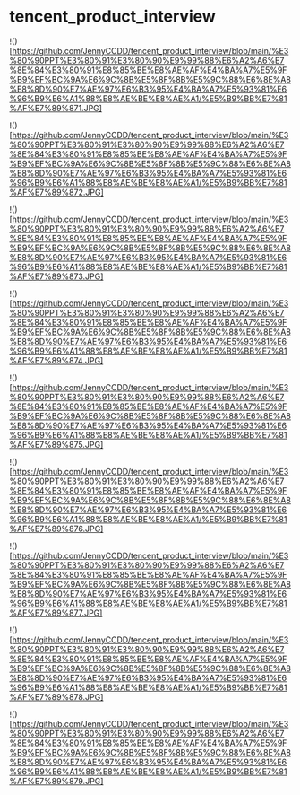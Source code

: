 # tencent_product_interview

!()[https://github.com/JennyCCDD/tencent_product_interview/blob/main/%E3%80%90PPT%E3%80%91%E3%80%90%E9%99%88%E6%A2%A6%E7%8E%84%E3%80%91%E8%85%BE%E8%AE%AF%E4%BA%A7%E5%9F%B9%EF%BC%9A%E6%9C%8B%E5%8F%8B%E5%9C%88%E6%8E%A8%E8%8D%90%E7%AE%97%E6%B3%95%E4%BA%A7%E5%93%81%E6%96%B9%E6%A1%88%E8%AE%BE%E8%AE%A1/%E5%B9%BB%E7%81%AF%E7%89%871.JPG]

!()[https://github.com/JennyCCDD/tencent_product_interview/blob/main/%E3%80%90PPT%E3%80%91%E3%80%90%E9%99%88%E6%A2%A6%E7%8E%84%E3%80%91%E8%85%BE%E8%AE%AF%E4%BA%A7%E5%9F%B9%EF%BC%9A%E6%9C%8B%E5%8F%8B%E5%9C%88%E6%8E%A8%E8%8D%90%E7%AE%97%E6%B3%95%E4%BA%A7%E5%93%81%E6%96%B9%E6%A1%88%E8%AE%BE%E8%AE%A1/%E5%B9%BB%E7%81%AF%E7%89%872.JPG]

!()[https://github.com/JennyCCDD/tencent_product_interview/blob/main/%E3%80%90PPT%E3%80%91%E3%80%90%E9%99%88%E6%A2%A6%E7%8E%84%E3%80%91%E8%85%BE%E8%AE%AF%E4%BA%A7%E5%9F%B9%EF%BC%9A%E6%9C%8B%E5%8F%8B%E5%9C%88%E6%8E%A8%E8%8D%90%E7%AE%97%E6%B3%95%E4%BA%A7%E5%93%81%E6%96%B9%E6%A1%88%E8%AE%BE%E8%AE%A1/%E5%B9%BB%E7%81%AF%E7%89%873.JPG]

!()[https://github.com/JennyCCDD/tencent_product_interview/blob/main/%E3%80%90PPT%E3%80%91%E3%80%90%E9%99%88%E6%A2%A6%E7%8E%84%E3%80%91%E8%85%BE%E8%AE%AF%E4%BA%A7%E5%9F%B9%EF%BC%9A%E6%9C%8B%E5%8F%8B%E5%9C%88%E6%8E%A8%E8%8D%90%E7%AE%97%E6%B3%95%E4%BA%A7%E5%93%81%E6%96%B9%E6%A1%88%E8%AE%BE%E8%AE%A1/%E5%B9%BB%E7%81%AF%E7%89%874.JPG]

!()[https://github.com/JennyCCDD/tencent_product_interview/blob/main/%E3%80%90PPT%E3%80%91%E3%80%90%E9%99%88%E6%A2%A6%E7%8E%84%E3%80%91%E8%85%BE%E8%AE%AF%E4%BA%A7%E5%9F%B9%EF%BC%9A%E6%9C%8B%E5%8F%8B%E5%9C%88%E6%8E%A8%E8%8D%90%E7%AE%97%E6%B3%95%E4%BA%A7%E5%93%81%E6%96%B9%E6%A1%88%E8%AE%BE%E8%AE%A1/%E5%B9%BB%E7%81%AF%E7%89%875.JPG]

!()[https://github.com/JennyCCDD/tencent_product_interview/blob/main/%E3%80%90PPT%E3%80%91%E3%80%90%E9%99%88%E6%A2%A6%E7%8E%84%E3%80%91%E8%85%BE%E8%AE%AF%E4%BA%A7%E5%9F%B9%EF%BC%9A%E6%9C%8B%E5%8F%8B%E5%9C%88%E6%8E%A8%E8%8D%90%E7%AE%97%E6%B3%95%E4%BA%A7%E5%93%81%E6%96%B9%E6%A1%88%E8%AE%BE%E8%AE%A1/%E5%B9%BB%E7%81%AF%E7%89%876.JPG]

!()[https://github.com/JennyCCDD/tencent_product_interview/blob/main/%E3%80%90PPT%E3%80%91%E3%80%90%E9%99%88%E6%A2%A6%E7%8E%84%E3%80%91%E8%85%BE%E8%AE%AF%E4%BA%A7%E5%9F%B9%EF%BC%9A%E6%9C%8B%E5%8F%8B%E5%9C%88%E6%8E%A8%E8%8D%90%E7%AE%97%E6%B3%95%E4%BA%A7%E5%93%81%E6%96%B9%E6%A1%88%E8%AE%BE%E8%AE%A1/%E5%B9%BB%E7%81%AF%E7%89%877.JPG]

!()[https://github.com/JennyCCDD/tencent_product_interview/blob/main/%E3%80%90PPT%E3%80%91%E3%80%90%E9%99%88%E6%A2%A6%E7%8E%84%E3%80%91%E8%85%BE%E8%AE%AF%E4%BA%A7%E5%9F%B9%EF%BC%9A%E6%9C%8B%E5%8F%8B%E5%9C%88%E6%8E%A8%E8%8D%90%E7%AE%97%E6%B3%95%E4%BA%A7%E5%93%81%E6%96%B9%E6%A1%88%E8%AE%BE%E8%AE%A1/%E5%B9%BB%E7%81%AF%E7%89%878.JPG]

!()[https://github.com/JennyCCDD/tencent_product_interview/blob/main/%E3%80%90PPT%E3%80%91%E3%80%90%E9%99%88%E6%A2%A6%E7%8E%84%E3%80%91%E8%85%BE%E8%AE%AF%E4%BA%A7%E5%9F%B9%EF%BC%9A%E6%9C%8B%E5%8F%8B%E5%9C%88%E6%8E%A8%E8%8D%90%E7%AE%97%E6%B3%95%E4%BA%A7%E5%93%81%E6%96%B9%E6%A1%88%E8%AE%BE%E8%AE%A1/%E5%B9%BB%E7%81%AF%E7%89%879.JPG]


